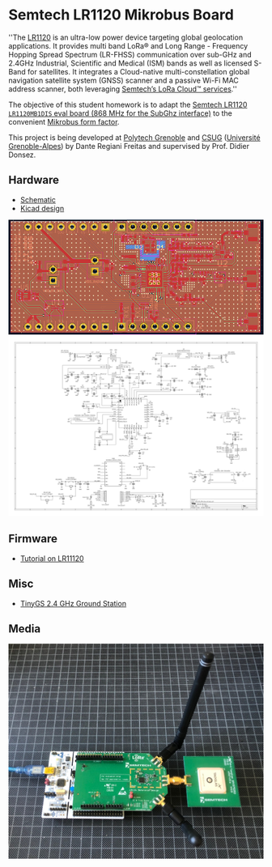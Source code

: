 # Semtech LR1120 Mikrobus Board

''The [LR1120](https://fr.semtech.com/products/wireless-rf/lora-edge/lr1120) is an ultra-low power device targeting global geolocation applications. It provides multi band LoRa® and Long Range - Frequency Hopping Spread Spectrum (LR-FHSS) communication over sub-GHz and 2.4GHz Industrial, Scientific and Medical (ISM) bands as well as licensed S-Band for satellites. It integrates a Cloud-native multi-constellation global navigation satellite system (GNSS) scanner and a passive Wi-Fi MAC address scanner, both leveraging [Semtech’s LoRa Cloud™ services](https://www.loracloud.com/documentation/modem_services?url=gls.html#apigeoloclr1110).''

The objective of this student homework is to adapt the [Semtech LR1120 `LR1120MB1DIS` eval board (868 MHz for the SubGhz interface)](https://fr.semtech.com/products/wireless-rf/lora-edge/lr1120dvk1tcks) to the convenient [Mikrobus form factor](https://download.mikroe.com/documents/standards/mikrobus/mikrobus-standard-specification-v200.pdf).

This project is being developed at [Polytech Grenoble](https://www.polytech-grenoble.fr/) and [CSUG](https://www.csug.fr/) ([Université Grenoble-Alpes](https://www.univ-grenoble-alpes.fr/)) by Dante Regiani Freitas and supervised by Prof. Didier Donsez.

## Hardware
* [Schematic](images/schematic.pdf)
* [Kicad design](./kicad)

![pcb_top_copper](images/pcb_top_copper.PNG)
![Mikrobus LR1120 schematic](images/mikrobus_lr1120_schematic.png)

## Firmware
* [Tutorial on LR11120](https://github.com/CampusIoT/tutorial/tree/master/lr1120)

## Misc
* [TinyGS 2.4 GHz Ground Station](https://github.com/thingsat/tinygs_2g4station)

## Media
![LR1120MB1DIS](https://raw.githubusercontent.com/CampusIoT/tutorial/master/lr1120/LR1120MB1DIS.jpg)

